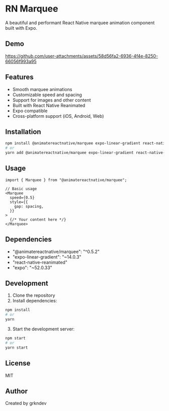 # RN Marquee

A beautiful and performant React Native marquee animation component built with Expo.

## Demo
https://github.com/user-attachments/assets/58d56fa2-6936-4f4e-8250-66056f993a95

## Features
- Smooth marquee animations
- Customizable speed and spacing
- Support for images and other content
- Built with React Native Reanimated
- Expo compatible
- Cross-platform support (iOS, Android, Web)

## Installation

```bash
npm install @animatereactnative/marquee expo-linear-gradient react-native-reanimated
# or
yarn add @animatereactnative/marquee expo-linear-gradient react-native-reanimated
```

## Usage

```tsx
import { Marquee } from "@animatereactnative/marquee";

// Basic usage
<Marquee
  speed={0.5}
  style={{
    gap: spacing,
  }}
>
  {/* Your content here */}
</Marquee>
```

## Dependencies

- "@animatereactnative/marquee": "^0.5.2"
- "expo-linear-gradient": "~14.0.3"
- "react-native-reanimated"
- "expo": "~52.0.33"

## Development

1. Clone the repository
2. Install dependencies:
```bash
npm install
# or
yarn
```
3. Start the development server:
```bash
npm start
# or
yarn start
```

## License

MIT

## Author

Created by grkndev
